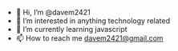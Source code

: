 - 👋 Hi, I’m @davem2421
- 👀 I’m interested in anything technology related
- 🌱 I’m currently learning javascript
- 📫 How to reach me davem2421@gmail.com

<!---
davem2421/davem2421 is a ✨ special ✨ repository because its `README.md` (this file) appears on your GitHub profile.
You can click the Preview link to take a look at your changes.
--->
